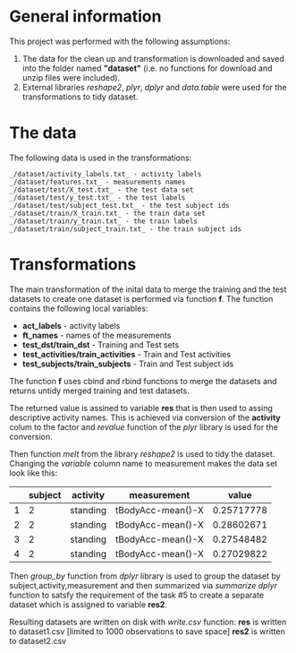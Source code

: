 # General information
This project was performed with the following assumptions:
1. The data for the clean up and transformation is downloaded and saved into  the folder named **"dataset"** (i.e. no functions for download and unzip files were included).
2. External libraries _reshape2_, _plyr_, _dplyr_ and _data.table_ were used for the transformations to tidy dataset.

# The data
The following data is used in the transformations:
```
_/dataset/activity_labels.txt_ - activity labels
_/dataset/features.txt_ - measurements names
_/dataset/test/X_test.txt_ - the test data set
_/dataset/test/y_test.txt_ - the test labels
_/dataset/test/subject_test.txt_ - the test subject ids
_/dataset/train/X_train.txt_ - the train data set
_/dataset/train/y_train.txt_ - the train labels
_/dataset/train/subject_train.txt_ - the train subject ids

```

# Transformations 
The main transformation of the inital data to merge the training and the test datasets to create one dataset is performed via function **f**. The function contains the following local variables:

* **act_labels** - activity labels
* **ft_names** - names of the measurements
* **test_dst/train_dst** - Training and Test sets
* **test_activities/train_activities** - Train and Test activities
* **test_subjects/train_subjects**  - Train and Test subject ids

The function **f** uses cbind and rbind functions to merge the datasets and returns untidy merged training and test datasets.

The returned value is assined to variable **res** that is then used to assing descriptive activity names. This is achieved via conversion of the **activity** colum to the factor and _revalue_ function of the _plyr_ library is used for the conversion.

Then function _melt_ from the library _reshape2_ is used to tidy the dataset. Changing the _variable_ column name to measurement makes the data set look like this:

|	|subject	|activity	|measurement       |value        |
|-------|---------------|---------------|------------------|-------------|
|1	|2	        |standing	|tBodyAcc-mean()-X |0.25717778   |
|2	|2	        |standing	|tBodyAcc-mean()-X |0.28602671   |
|3	|2	        |standing	|tBodyAcc-mean()-X |0.27548482   |
|4	|2	        |standing	|tBodyAcc-mean()-X |0.27029822   |

Then _group_by_ function from _dplyr_ library is used to group the dataset by subject,activity,measurement and then summarized via _summarize_ _dplyr_ function to satsfy the requirement of the task #5 to create a separate dataset which is assigned to variable **res2**.

Resulting datasets are written on disk with _write.csv_ function:
**res** is written to dataset1.csv [limited to 1000 observations to save space]
**res2** is written to dataset2.csv

